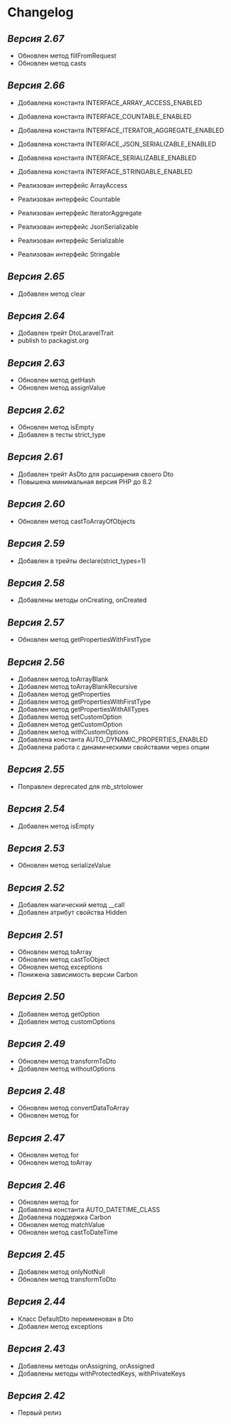 # Changelog

## _Версия 2.67_

- Обновлен метод fillFromRequest
- Обновлен метод casts

## _Версия 2.66_

- Добавлена константа INTERFACE_ARRAY_ACCESS_ENABLED
- Добавлена константа INTERFACE_COUNTABLE_ENABLED
- Добавлена константа INTERFACE_ITERATOR_AGGREGATE_ENABLED
- Добавлена константа INTERFACE_JSON_SERIALIZABLE_ENABLED
- Добавлена константа INTERFACE_SERIALIZABLE_ENABLED
- Добавлена константа INTERFACE_STRINGABLE_ENABLED

- Реализован интерфейс ArrayAccess
- Реализован интерфейс Countable
- Реализован интерфейс IteratorAggregate
- Реализован интерфейс JsonSerializable
- Реализован интерфейс Serializable
- Реализован интерфейс Stringable

## _Версия 2.65_

- Добавлен метод clear

## _Версия 2.64_

- Добавлен трейт DtoLaravelTrait
- publish to packagist.org

## _Версия 2.63_

- Обновлен метод getHash
- Обновлен метод assignValue

## _Версия 2.62_

- Обновлен метод isEmpty
- Добавлен в тесты strict_type

## _Версия 2.61_

- Добавлен трейт AsDto для расширения своего Dto
- Повышена минимальная версия PHP до 8.2

## _Версия 2.60_

- Обновлен метод castToArrayOfObjects

## _Версия 2.59_

- Добавлен в трейты declare(strict_types=1)

## _Версия 2.58_

- Добавлены методы onCreating, onCreated

## _Версия 2.57_

- Обновлен метод getPropertiesWithFirstType

## _Версия 2.56_

- Добавлен метод toArrayBlank
- Добавлен метод toArrayBlankRecursive
- Добавлен метод getProperties
- Добавлен метод getPropertiesWithFirstType
- Добавлен метод getPropertiesWithAllTypes
- Добавлен метод setCustomOption
- Добавлен метод getCustomOption
- Добавлен метод withCustomOptions
- Добавлена константа AUTO_DYNAMIC_PROPERTIES_ENABLED
- Добавлена работа с динамическими свойствами через опции

## _Версия 2.55_

- Поправлен deprecated для mb_strtolower

## _Версия 2.54_

- Добавлен метод isEmpty

## _Версия 2.53_

- Обновлен метод serializeValue

## _Версия 2.52_

- Добавлен магический метод \_\_call
- Добавлен атрибут свойства Hidden

## _Версия 2.51_

- Обновлен метод toArray
- Обновлен метод castToObject
- Обновлен метод exceptions
- Понижена зависимость версии Carbon

## _Версия 2.50_

- Добавлен метод getOption
- Добавлен метод customOptions

## _Версия 2.49_

- Обновлен метод transformToDto
- Добавлен метод withoutOptions

## _Версия 2.48_

- Обновлен метод convertDataToArray
- Обновлен метод for

## _Версия 2.47_

- Обновлен метод for
- Обновлен метод toArray

## _Версия 2.46_

- Обновлен метод for
- Добавлена константа AUTO_DATETIME_CLASS
- Добавлена поддержка Carbon
- Обновлен метод matchValue
- Обновлен метод castToDateTime

## _Версия 2.45_

- Добавлен метод onlyNotNull
- Обновлен метод transformToDto

## _Версия 2.44_

- Класс DefaultDto переименован в Dto
- Добавлен метод exceptions

## _Версия 2.43_

- Добавлены методы onAssigning, onAssigned
- Добавлены методы withProtectedKeys, withPrivateKeys

## _Версия 2.42_

- Первый релиз
